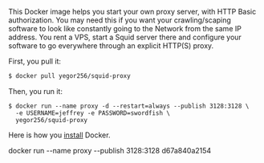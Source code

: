 This Docker image helps you start your own proxy server, with HTTP Basic
authorization. You may need this if you want your crawling/scaping software
to look like constantly going to the Network from the same IP address. You
rent a VPS, start a Squid server there and configure your software to
go everywhere through an explicit HTTP(S) proxy.

First, you pull it:

```bash
$ docker pull yegor256/squid-proxy
```

Then, you run it:

```
$ docker run --name proxy -d --restart=always --publish 3128:3128 \
  -e USERNAME=jeffrey -e PASSWORD=swordfish \
  yegor256/squid-proxy
```

Here is how you [install](https://docs.docker.com/install/) Docker.


docker run --name proxy --publish 3128:3128 d67a840a2154

